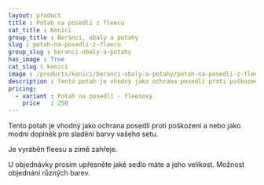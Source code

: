 ```yaml
---
layout: product
title : Potah na posedlí z fleecu
cat_title : Koníci
group_title : Beránci, obaly a potahy
slug : potah-na-posedli-z-fleecu
group_slug : beranci-obaly-a-potahy
has_image : True
cat_slug : konici
image : /products/konici/beranci-obaly-a-potahy/potah-na-posedli-z-fleecu.jpg
description : Tento potah je vhodný jako ochrana posedlí proti poškození a nebo jako modní doplněk pro sladění barvy vašeho setu.
pricing:
  - variant : Potah na posedlí - fleesový
    price   : 250
---
```


Tento potah je vhodný jako ochrana posedlí proti poškození a nebo jako modní doplněk pro sladění barvy vašeho setu.

Je vyráběn fleesu a zimě zahřeje.

U objednávky prosím upřesněte jaké sedlo máte a jeho velikost.
Možnost objednání různých barev.

